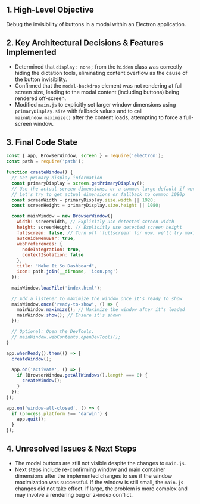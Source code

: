 ## 1. High-Level Objective ##

Debug the invisibility of buttons in a modal within an Electron application.

## 2. Key Architectural Decisions & Features Implemented ##

*   Determined that `display: none;` from the `hidden` class was correctly hiding the dictation tools, eliminating content overflow as the cause of the button invisibility.
*   Confirmed that the `modal-backdrop` element was not rendering at full screen size, leading to the modal content (including buttons) being rendered off-screen.
*   Modified `main.js` to explicitly set larger window dimensions using `primaryDisplay.size` with fallback values and to call `mainWindow.maximize()` after the content loads, attempting to force a full-screen window.

## 3. Final Code State ##

```javascript
const { app, BrowserWindow, screen } = require('electron');
const path = require('path');

function createWindow() {
  // Get primary display information
  const primaryDisplay = screen.getPrimaryDisplay();
  // Use the actual screen dimensions, or a common large default if workAreaSize is misbehaving
  // Let's try to get actual dimensions or fallback to common 1080p
  const screenWidth = primaryDisplay.size.width || 1920;
  const screenHeight = primaryDisplay.size.height || 1080;

  const mainWindow = new BrowserWindow({
    width: screenWidth, // Explicitly use detected screen width
    height: screenHeight, // Explicitly use detected screen height
    fullscreen: false, // Turn off 'fullscreen' for now, we'll try maximize
    autoHideMenuBar: true,
    webPreferences: {
      nodeIntegration: true,
      contextIsolation: false
    },
    title: "Make It So Dashboard",
    icon: path.join(__dirname, 'icon.png')
  });

  mainWindow.loadFile('index.html');

  // Add a listener to maximize the window once it's ready to show
  mainWindow.once('ready-to-show', () => {
    mainWindow.maximize(); // Maximize the window after it's loaded
    mainWindow.show(); // Ensure it's shown
  });

  // Optional: Open the DevTools.
  // mainWindow.webContents.openDevTools();
}

app.whenReady().then(() => {
  createWindow();

  app.on('activate', () => {
    if (BrowserWindow.getAllWindows().length === 0) {
      createWindow();
    }
  });
});

app.on('window-all-closed', () => {
  if (process.platform !== 'darwin') {
    app.quit();
  }
});

```

## 4. Unresolved Issues & Next Steps ##

*   The modal buttons are still not visible despite the changes to `main.js`.
*   Next steps include re-confirming window and main container dimensions after the implemented changes to see if the window maximization was successful.  If the window is still small, the `main.js` changes did not take effect. If large, the problem is more complex and may involve a rendering bug or z-index conflict.
